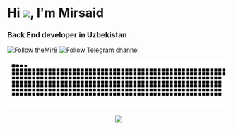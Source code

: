 <img align="right" src='https://chart.googleapis.com/chart?cht=qr&chl=https%3A%2F%2Ft.me/multibola&chs=180x180&choe=UTF-8&chld=L|2' alt=''>
<h1>Hi <img src="https://media.giphy.com/media/hvRJCLFzcasrR4ia7z/giphy.gif" width="25px">, I'm Mirsaid</h1>
<h3>Back End developer in Uzbekistan</h3>

<p><a href="https://github.com/theMir8">
    <img alt="Follow theMir8" src="https://img.shields.io/static/v1?label=Follow&message=theMir8&style=for-the-badge&color=4A90E2&labelColor=222222" />

<a href="https://t.me/joinchat/R4UJSKvmT-0FFiet">
    <img alt="Follow Telegram channel" src="https://img.shields.io/static/v1?label=Follow&message=Telegram-Channel&style=for-the-badge&color=4A90E2&labelColor=222222" /></a> 
    
</p>


![Snake animation](https://raw.githubusercontent.com/theMir8/theMir8/output/github-contribution-grid-snake.svg)

<p align="center"><a align="center"><img src="https://hits.seeyoufarm.com/api/count/incr/badge.svg?url=https%3A%2F%2Fgithub.com%2FthrMir8%2FthrMir8&count_bg=%2379C83D&title_bg=%23555555&icon=&icon_color=%23E7E7E7&title=views&edge_flat=false"/></a></p>
